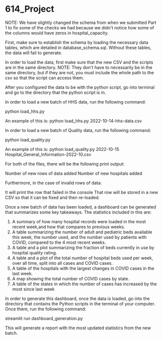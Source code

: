# 614_Project
NOTE: We have slightly changed the schema from when we submitted Part 1 to fix some of the checks we had because we didn't notice how some of the columns would have zeros in hospital_capacity.

First, make sure to establish the schema by loading the necessary data tables, which are detailed in database_schema.sql. Without these tables, the data will fail to generate.

In order to load the data, first make sure that the new CSV and the scripts are in the same directory. NOTE: They don't have to necessarily be in the same directory, but if they are not, you must include the whole path to the csv so that the script can access them.

After you configured the data to be with the python script, go into terminal and go to the directory that the python script is in.

In order to load a new batch of HHS data, run the following command:

python load_hhs.py <Name of new HHS CSV>

An example of this is: python load_hhs.py 2022-10-14-hhs-data.csv
  
In order to load a new batch of Quality data, run the following command:
  
python load_quality.py <date of collection in YYYY-MM-DD format> <Name of new quality CSV>

An example of this is: python load_quality.py 2022-10-15 Hospital_General_Information-2022-10.csv
  
For both of the files, there will be the following print output:

Number of new rows of data added
Number of new hospitals added
  
Furthermore, in the case of invalid rows of data:

It will print the row that failed in the console
That row will be stored in a new CSV so that it can be fixed and then re-loaded.

Once a new batch of data has been loaded, a dashboard can be generated that summarizes some key takeaways. The statistics included in this are:

1. A summary of how many hospital records were loaded in the most recent week,and how that compares to previous weeks.
2. A table summarizing the number of adult and pediatric beds available this week, the number used, and the number used by patients with COVID, compared to the 4 most recent weeks.
3. A table and a plot summarizing the fraction of beds currently in use by hospital quality rating.
4. A table and a plot of the total number of hospital beds used per week, over all time, split into all cases and COVID cases.
5. A table of the hospitals with the largest changes in COVID cases in the last week.
6. A map showing the total number of COVID cases by state.
7. A table of the states in which the number of cases has increased by the most since last week

In order to generate this dashboard, once the data is loaded, go into the directory that contains the Python scripts in the terminal of your computer. Once there, run the following command:

streamlit run dashboard_generation.py

This will generate a report with the most updated statistics from the new batch.
